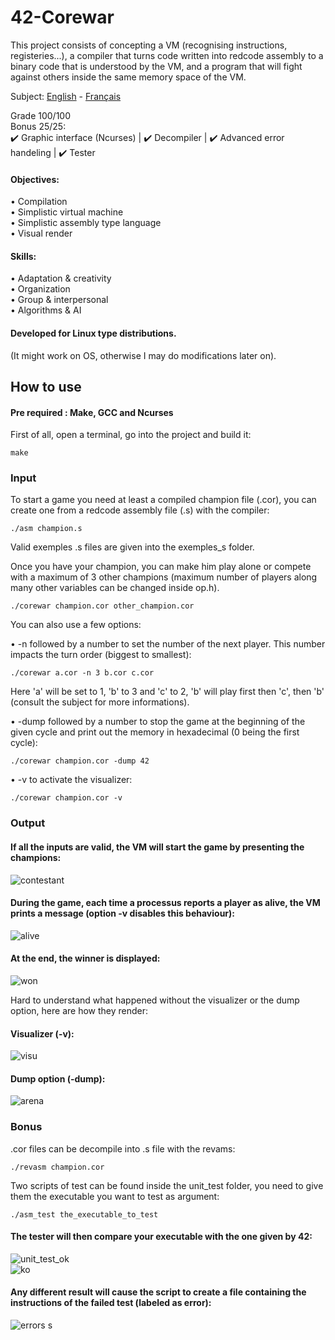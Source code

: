 # 42-Corewar
This project consists of concepting a VM (recognising instructions, registeries...), a compiler that turns code written into redcode assembly to a binary code that is understood by the VM, and a program that will fight against others inside the same memory space of the VM. 

Subject: [English](https://github.com/ssfar/42-Subjects.pdf/blob/master/corewar.en.pdf) - [Français](https://github.com/ssfar/42-Subjects.pdf/blob/master/corewar.fr.pdf)

Grade 100/100  
Bonus 25/25:  
 :heavy_check_mark: Graphic interface (Ncurses) | :heavy_check_mark: Decompiler | :heavy_check_mark: Advanced error handeling | :heavy_check_mark: Tester

#### Objectives:
• Compilation   
• Simplistic virtual machine  
• Simplistic assembly type language  
• Visual render  

#### Skills:
• Adaptation & creativity  
• Organization  
• Group & interpersonal  
• Algorithms & AI  

#### Developed for Linux type distributions.  
(It might work on OS, otherwise I may do modifications later on).

## How to use

#### Pre required : Make, GCC and Ncurses

First of all, open a terminal, go into the project and build it:   
```  
make
```

### Input

To start a game you need at least a compiled champion file (.cor), you can create one from a redcode assembly file (.s) with the compiler:
```  
./asm champion.s
```
Valid exemples .s files are given into the exemples_s folder.  

Once you have your champion, you can make him play alone or compete with a maximum of 3 other champions (maximum number of players along many other variables can be changed inside op.h).
```  
./corewar champion.cor other_champion.cor
```
You can also use a few options:

• -n followed by a number to set the number of the next player. 
This number impacts the turn order (biggest to smallest):
```  
./corewar a.cor -n 3 b.cor c.cor
```
Here 'a' will be set to 1, 'b' to 3 and 'c' to 2, 'b' will play first then 'c', then 'b' (consult the subject for more informations).  

• -dump followed by a number to stop the game at the beginning of the given cycle and print out the memory in hexadecimal (0 being the first cycle):
```  
./corewar champion.cor -dump 42
```
• -v to activate the visualizer:
```  
./corewar champion.cor -v
```

### Output

#### If all the inputs are valid, the VM will start the game by presenting the champions:  
![contestant](https://user-images.githubusercontent.com/45463065/86416877-a3295780-bccb-11ea-8b14-2a79db1eaf83.png)  
#### During the game, each time a processus reports a player as alive, the VM prints a message (option -v disables this behaviour):  
![alive](https://user-images.githubusercontent.com/45463065/86417455-5777ad80-bccd-11ea-8fc2-725ce6e3c485.png)
#### At the end, the winner is displayed:
![won](https://user-images.githubusercontent.com/45463065/86417512-8726b580-bccd-11ea-835f-08f4b6473bbc.png)

Hard to understand what happened without the visualizer or the dump option, here are how they render:

#### Visualizer (-v):
![visu](https://user-images.githubusercontent.com/45463065/86418741-737d4e00-bcd1-11ea-9215-9f59af2b423e.png)

#### Dump option (-dump):
![arena](https://user-images.githubusercontent.com/45463065/86418186-a292c000-bccf-11ea-962a-f2c2e391c106.png)

### Bonus

.cor files can be decompile into .s file with the revams:
```  
./revasm champion.cor
```

Two scripts of test can be found inside the unit_test folder, you need to give them the executable you want to test as argument:
```  
./asm_test the_executable_to_test
```
#### The tester will then compare your executable with the one given by 42:  
![unit_test_ok](https://user-images.githubusercontent.com/45463065/86419708-539b5980-bcd4-11ea-8e6d-1679507de87b.png)  
![ko](https://user-images.githubusercontent.com/45463065/86419710-572ee080-bcd4-11ea-947f-67717ad72376.png)  


#### Any different result will cause the script to create a file containing the instructions of the failed test (labeled as error):  
![errors s](https://user-images.githubusercontent.com/45463065/86419729-6f066480-bcd4-11ea-9e0d-0c46605a6645.png)




